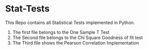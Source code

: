 # Stat-Tests
This Repo contains all Statistical Tests implemented in Python.
1. The first file belongs to the One Sample T Test
2. The Second file belongs to the Chi Square Goodness of fit test
3. The Third file shows the Pearson Correlation Implementation
